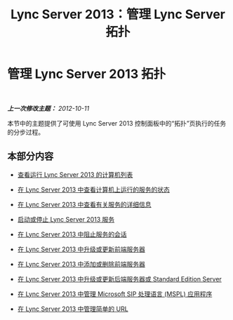 ﻿---
title: Lync Server 2013：管理 Lync Server 拓扑
TOCTitle: 管理 Lync Server 2013 拓扑
ms:assetid: 323ef486-c907-4036-a2bf-c869b1d7f288
ms:mtpsurl: https://technet.microsoft.com/zh-cn/library/Gg520973(v=OCS.15)
ms:contentKeyID: 49312429
ms.date: 05/19/2016
mtps_version: v=OCS.15
ms.translationtype: HT
---

# 管理 Lync Server 2013 拓扑

 

_**上一次修改主题：** 2012-10-11_

本节中的主题提供了可使用 Lync Server 2013 控制面板中的“拓扑”页执行的任务的分步过程。

## 本部分内容

  - [查看运行 Lync Server 2013 的计算机列表](lync-server-2013-view-a-list-of-computers-running-lync-server-2013.md)

  - [在 Lync Server 2013 中查看计算机上运行的服务的状态](lync-server-2013-view-the-status-of-services-running-on-a-computer.md)

  - [在 Lync Server 2013 中查看有关服务的详细信息](lync-server-2013-view-details-about-a-service.md)

  - [启动或停止 Lync Server 2013 服务](lync-server-2013-start-or-stop-lync-server-services.md)

  - [在 Lync Server 2013 中阻止服务的会话](lync-server-2013-prevent-sessions-for-services.md)

  - [在 Lync Server 2013 中升级或更新前端服务器](lync-server-2013-upgrade-or-update-front-end-servers.md)

  - [在 Lync Server 2013 中添加或删除前端服务器](lync-server-2013-add-or-remove-a-front-end-server.md)

  - [在 Lync Server 2013 中升级或更新后端服务器或 Standard Edition Server](lync-server-2013-upgrade-or-update-a-back-end-server-or-standard-edition-server.md)

  - [在 Lync Server 2013 中管理 Microsoft SIP 处理语言 (MSPL) 应用程序](lync-server-2013-managing-microsoft-sip-processing-language-mspl-applications.md)

  - [在 Lync Server 2013 中管理简单的 URL](lync-server-2013-managing-simple-urls.md)

